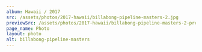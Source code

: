 ```yaml
---
album: Hawaii / 2017
src: /assets/photos/2017-hawaii/billabong-pipeline-masters-2.jpg
previewSrc: /assets/photos/2017-hawaii/billabong-pipeline-masters-2-preview.jpg
page_name: Photo
layout: photo
alt: billabong-pipeline-masters
---
```

